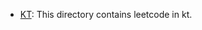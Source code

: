 - [KT](https://github.com/PabloRosas17/Algorithms/tree/main/EclipseKotlin/Kotlin/src/main/kotlin/fun/fizzy/lc): This directory contains leetcode in kt. 